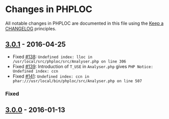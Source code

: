 # Changes in PHPLOC

All notable changes in PHPLOC are documented in this file using the [Keep a CHANGELOG](http://keepachangelog.com/) principles.

## [3.0.1] - 2016-04-25

* Fixed [#138](https://github.com/sebastianbergmann/phploc/issues/138): `Undefined index: lloc in /usr/local/src/phploc/src/Analyser.php on line 306`
* Fixed [#139](https://github.com/sebastianbergmann/phploc/issues/139): Introduction of `T_USE` in `Analyser.php` gives `PHP Notice: Undefined index: ccn`
* Fixed [#141](https://github.com/sebastianbergmann/phploc/issues/141): `Undefined index: ccn in phar:///usr/local/bin/phploc/src/Analyser.php on line 507`

### Fixed

## [3.0.0] - 2016-01-13

[3.0.1]: https://github.com/sebastianbergmann/phploc/compare/3.0.0...3.0.1
[3.0.0]: https://github.com/sebastianbergmann/phploc/compare/2.1.5...3.0.0


